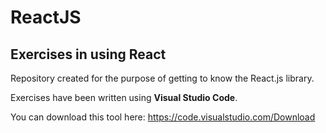 # ReactJS
## Exercises in using React

Repository created for the purpose of getting to know the React.js library.

Exercises have been written using **Visual Studio Code**.

You can download this tool here: https://code.visualstudio.com/Download
